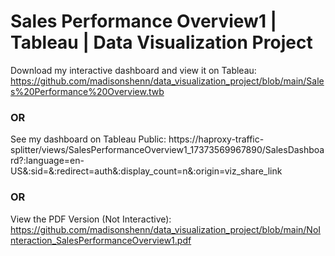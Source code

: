 # Sales Performance Overview1 | Tableau | Data Visualization Project
Download my interactive dashboard and view it on Tableau: https://github.com/madisonshenn/data_visualization_project/blob/main/Sales%20Performance%20Overview.twb 
### OR
See my dashboard on Tableau Public: https://haproxy-traffic-splitter/views/SalesPerformanceOverview1_17373569967890/SalesDashboard?:language=en-US&:sid=&:redirect=auth&:display_count=n&:origin=viz_share_link 
### OR
View the PDF Version (Not Interactive): https://github.com/madisonshenn/data_visualization_project/blob/main/NoInteraction_SalesPerformanceOverview1.pdf 

